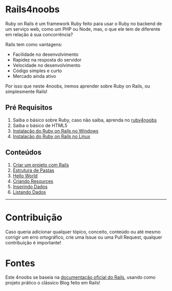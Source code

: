 # Rails4noobs

Ruby on Rails é um framework Ruby feito para usar o Ruby no backend de um serviço web, como um PHP ou Node, mas, o que ele tem de diferente em relação á sua concorrência?

Rails tem como vantagens:

- Facilidade no desenvolvimento
- Rapidez na resposta do servidor
- Velocidade no desenvolvimento
- Código simples e curto
- Mercado ainda ativo

Por isso que neste 4noobs, iremos aprender sobre Ruby on Rails, ou simplesmente Rails!

## Pré Requisitos

1. Saiba o básico sobre Ruby, caso não saiba, aprenda no [ruby4noobs](https://github.com/edersonferreira/ruby4noobs)
2. Saiba o básico de HTML5
3. [Instalação do Ruby on Rails no Windows](contents/instalacao-windows/README.md)
4. [Instalação do Ruby on Rails no Linux](contents/instalacao-linux/README.md)

## Conteúdos

1. [Criar um projeto com Rails](contents/criar-projeto/README.md)
2. [Estrutura de Pastas](contents/estrutura-pastas/README.md)
3. [Hello World](contents/hello-world/README.md)
4. [Criando Resources](contents/criando-resources/README.md)
5. [Inserindo Dados](contents/inserindo-dados/README.md)
6. [Listando Dados](contents/listando-dados/README.md)

---

# Contribuição

Caso queria adicionar qualquer tópico, conceito, conteúdo ou até mesmo corrigir um erro ortográfico, crie uma Issue ou uma Pull Request, qualquer contribuição é importante!

# Fontes

Este 4noobs se baseia na [documentação oficial do Rails](https://guides.rubyonrails.org), usando como projeto prático o clássico Blog feito em Rails!
